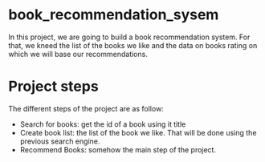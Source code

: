 # book_recommendation_sysem

In this project, we are going to build a book recommendation system. For that, we kneed the list of the books we like and the data on books rating on which we will base our recommendations.

# Project steps

The different steps of the project are as follow:

+ Search for books: get the id of a book using it title
+ Create book list: the list of the book we like. That will be done using the previous search engine.
+ Recommend Books: somehow the main step of the project.
